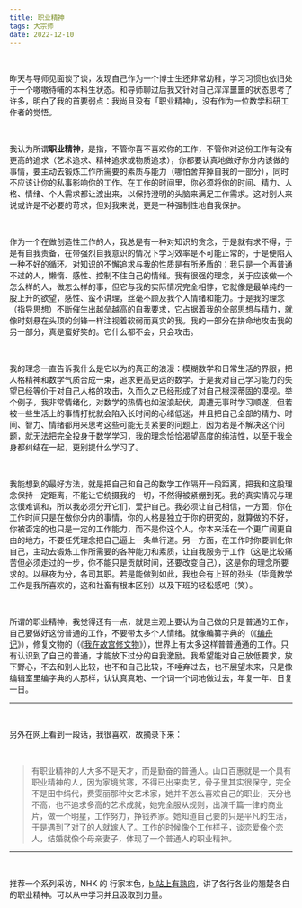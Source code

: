 ```yaml
---
title: 职业精神
tags: 大宗师
date: 2022-12-10
---
```


<br/>

昨天与导师见面谈了谈，发现自己作为一个博士生还非常幼稚，学习习惯也依旧处于一个嗷嗷待哺的本科生状态。和导师聊过后我又针对自己浑浑噩噩的状态思考了许多，明白了我的首要弱点：我尚且没有「职业精神」，没有作为一位数学科研工作者的觉悟。

<br/>

我认为所谓**职业精神**，是指，不管你喜不喜欢你的工作，不管你对这份工作有没有更高的追求（艺术追求、精神追求或物质追求），你都要认真地做好你分内该做的事情，要主动去锻炼工作所需要的素质与能力（哪怕舍弃掉自我的一部分），同时不应该让你的私事影响你的工作。在工作的时间里，你必须将你的时间、精力、人格、情绪、个人需求都让渡出来，以保持澄明的头脑来满足工作需求。这对别人来说或许是不必要的苛求，但对我来说，更是一种强制性地自我保护。

<br/>

作为一个在做创造性工作的人，我总是有一种对知识的贪念，于是就有求不得，于是有自我责备，在带强烈自我意识的情况下学习效率是不可能正常的，于是便陷入一种不好的循环。对知识的不懈追求与我的性质是有所矛盾的：我只是一个再普通不过的人，懒惰、感性、控制不住自己的情绪。我有很强的理念，关于应该做一个怎么样的人，做怎么样的事，但它与我的实际情况完全相悖，它就像是最单纯的一股上升的欲望，感性、蛮不讲理，丝毫不顾及我个人情绪和能力。于是我的理念（指导思想）不断催生出越垒越高的自我要求，它占据着我的全部思想与精力，就像时刻悬在头顶的剑锋一样注视着软弱而真实的我。我的一部分在拼命地攻击我的另一部分，真是蛮好笑的。它什么都不会，只会攻击。

<br/>

我的理念一直告诉我什么是它以为的真正的浪漫：模糊数学和日常生活的界限，把人格精神和数学气质合成一束，追求更高更远的数学。于是我对自己学习能力的失望已经等价于对自己人格的攻击，久而久之已经形成了对自己根深蒂固的漠视。举个例子，我非常情绪化，对数学的热情也如波浪起伏，周遭无事时学习顺遂，但若被一些生活上的事情打扰就会陷入长时间的心绪低迷，并且把自己全部的精力、时间、智力、情绪都用来思考这些可能无关紧要的问题上，因为若是不解决这个问题，就无法把完全投身于数学学习，我的理念恰恰渴望高度的纯洁性，以至于我全身都纠结在一起，更别提什么学习了。

<br/>

我能想到的最好方法，就是把自己和自己的数学工作隔开一段距离，把我和这股理念保持一定距离，不能让它统摄我的一切，不然得被紧绷到死。我的真实情况与理念很难调和，所以我必须分开它们，爱护自己。我必须让自己相信，一方面，你在工作时间只是在做你分内的事情，你的人格是独立于你的研究的，就算做的不好，你被否定的也只是一定的工作能力，而不是你这个人，你本来活在一个更广阔更自由的地方，不要任凭理念把自己逼上一条单行道。另一方面，在工作时你要驯化你自己，主动去锻炼工作所需要的各种能力和素质，让自我服务于工作（这是比较痛苦但必须走过的一步，你不能只是贡献时间，还要改变自己），这是你的理念所要求的。以昼夜为分，各司其职。若是能做到如此，我也会有上班的劲头（毕竟数学工作是我所喜欢的，这和社畜有根本区别）以及下班的轻松感吧（笑）。

<br/>

所谓的职业精神，我觉得还有一点，就是主观上要认为自己做的只是普通的工作，自己要做好这份普通的工作，不要带太多个人情绪。就像编纂字典的（《[编舟记](https://bangumi.tv/subject/174142)》），修复文物的（《[我在故宫修文物](https://movie.douban.com/subject/26703457/)》），世界上有太多这样普普通通的工作。只有认识到了自己的普通，才能放下过分的自我激励。我希望能对自己放低要求，放下野心，不去和别人比较，也不和自己比较，不唾弃过去，也不展望未来，只是像编辑室里编字典的人那样，认认真真地、一个词一个词地做过去，年复一年、日复一日。



---

<br/>

另外在网上看到一段话，我很喜欢，故摘录下来：

<br/>

> 有职业精神的人大多不是天才，而是勤奋的普通人。山口百惠就是一个具有职业精神的人，因为家境贫寒，不得已出来卖艺，骨子里其实很保守，完全不是田中绢代，费雯丽那种女艺术家，她并不怎么喜欢自己的职业，天分也不高，也不追求多高的艺术成就，她完全服从规则，出演千篇一律的商业片，做一个明星，工作努力，挣钱养家。她知道自己要的只是平凡的生活，于是遇到了对了的人就嫁人了。工作的时候像个工作样子，谈恋爱像个恋人，结婚就像个母亲妻子，体现了一个普通人的职业精神。

---

<br/>

推荐一个系列采访，NHK 的 行家本色，[b 站上有熟肉](https://www.bilibili.com/video/BV13Y411j7qN/)，讲了各行各业的翘楚各自的职业精神。可以从中学习并且汲取到力量。

<br/>